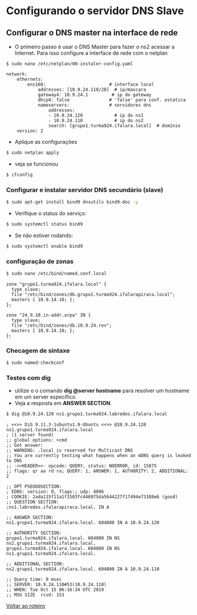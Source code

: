 # Configurando o servidor DNS Slave

##  Configurar o DNS master na interface de rede

   * O primeiro passo é usar o DNS Master para fazer o ns2 acessar a Internet. Para isso configure a interface de rede com o netplan

```base
$ sudo nano /etc/netplan/00-instaler-config.yaml 
```

```
network:
    ethernets:
        ens160:                        # interface local
            addresses: [10.9.24.110/28]  # ip/mascara
            gateway4: 10.9.24.1         # ip do gateway
            dhcp4: false               # 'false' para conf. estatica 
            nameservers:               # servidores dns
                addresses:
                - 10.9.24.120            # ip do ns1
                - 10.9.24.110            # ip do ns2
                search: [grupo1.turma924.ifalara.local]  # domínio
    version: 2
```

   * Aplique as configurações
```bash
$ sudo netplan apply
``` 
   * veja se funcionou
```bash
$ ifconfig
```


### Configurar e instalar servidor DNS secundário (slave)
```bash
$ sudo apt-get install bind9 dnsutils bind9-doc -y
```


   * Verifique o status do serviço:
```bash
$ sudo systemctl status bind9
```
   * Se não estiver rodando:
```bash
$ sudo systemctl enable bind9
```

### configuração de zonas

```bash
$ sudo nano /etc/bind/named.conf.local
```
```
zone "grupo1.turma924.ifalara.local" {
  type slave;
  file "/etc/bind/zones/db.grupo1.turma924.ifalarapiraca.local";
  masters { 10.9.14.10; };
};

zone "24.9.10.in-addr.arpa" IN {
  type slave;
  file "/etc/bind/zones/db.10.9.24.rev";
  masters { 10.9.14.10; };
};
```

### Checagem de sintaxe

```bash
$ sudo named-checkconf
```

### Testes com dig
   * utilize o o comando **dig @server hostname** para resolver um hostname em um server específico.
   * Veja a resposta em **ANSWER SECTION**.

```bash
$ dig @10.9.24.120 ns1.grupo1.turma924.labredes.ifalara.local
```

```
; <<>> DiG 9.11.3-1ubuntu1.9-Ubuntu <<>> @10.9.24.120 ns1.grupo1.turma924.ifalara.local
; (1 server found)
;; global options: +cmd
;; Got answer:
;; WARNING: .local is reserved for Multicast DNS
;; You are currently testing what happens when an mDNS query is leaked to DNS
;; ->>HEADER<<- opcode: QUERY, status: NOERROR, id: 15875
;; flags: qr aa rd ra; QUERY: 1, ANSWER: 1, AUTHORITY: 2, ADDITIONAL: 2

;; OPT PSEUDOSECTION:
; EDNS: version: 0, flags:; udp: 4096
; COOKIE: 2ada115f11a1f1503fc446975da5644227f17494e73108e6 (good)
;; QUESTION SECTION:
;ns1.labredes.ifalarapiraca.local. IN A

;; ANSWER SECTION:
ns1.grupo1.turma924.ifalara.local. 604800 IN A 10.9.24.120

;; AUTHORITY SECTION:
grupo1.turma924.ifalara.local. 604800 IN NS  ns2.grupo1.turma924.ifalara.local.
grupo1.turma924.ifalara.local. 604800 IN NS  ns1.grupo1.turma924.ifalara.local.

;; ADDITIONAL SECTION:
ns2.grupo1.turma924.ifalara.local. 604800 IN A 10.9.24.110

;; Query time: 0 msec
;; SERVER: 10.9.24.110#53(10.9.24.110)
;; WHEN: Tue Oct 15 06:16:34 UTC 2019
;; MSG SIZE  rcvd: 153
```


[Voltar ao roteiro](https://github.com/mabellemos/projeto_final_labredes2022/blob/main/README.md)

